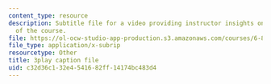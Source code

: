 ```yaml
---
content_type: resource
description: Subtitle file for a video providing instructor insights on the history
  of the course.
file: https://ol-ocw-studio-app-production.s3.amazonaws.com/courses/6-811-principles-and-practice-of-assistive-technology-fall-2014/c32d36c132e4541682ff14174bc483d4_DbUa8w0W74.vtt
file_type: application/x-subrip
resourcetype: Other
title: 3play caption file
uid: c32d36c1-32e4-5416-82ff-14174bc483d4
---
```

